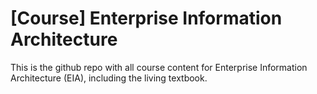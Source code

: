 # [Course] Enterprise Information Architecture

This is the github repo with all course content for Enterprise Information Architecture (EIA), including the living textbook. 
